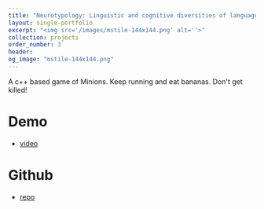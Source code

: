 ```yaml
---
title: "Neurotypology: Linguistic and cognitive diversities of language processing"
layout: single-portfolio
excerpt: "<img src='/images/mstile-144x144.png' alt=''>"
collection: projects
order_number: 3
header:
og_image: "mstile-144x144.png"
---
```


A c++ based game of Minions. Keep running and eat bananas. Don't get killed!

Demo 
======
* [video](https://www.youtube.com/watch?v=5ZsmPJ2sm04&fbclid=IwAR0dP_NIaNfAYmW3wBxJhcEWSS3uVGnSsG4pbj3z9qTsjU4pa9ef_fZ0P44)

Github
=====
* [repo](https://github.com/evamo0508/minions_game)